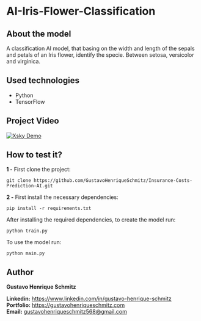 # AI-Iris-Flower-Classification

## About the model
A classification AI model, that basing on the width and length of the sepals and petals of an Iris flower, identify the specie. Between setosa, versicolor and virginica.

## Used technologies
- Python
- TensorFlow

## Project Video
[![Xsky Demo](https://img.youtube.com/vi/3s-eXq6pMLw/0.jpg)](https://www.youtube.com/watch?v=3s-eXq6pMLw)

## How to test it?
**1 -** First clone the project:
```
git clone https://github.com/GustavoHenriqueSchmitz/Insurance-Costs-Prediction-AI.git
```

**2 -** First install the necessary dependencies:
```
pip install -r requirements.txt
```

After installing the required dependencies, to create the model run:
```
python train.py
```

To use the model run:
```
python main.py
```

## Author
**Gustavo Henrique Schmitz**

**Linkedin:** https://www.linkedin.com/in/gustavo-henrique-schmitz  
**Portfolio:** https://gustavohenriqueschmitz.com  
**Email:** gustavohenriqueschmitz568@gmail.com  
